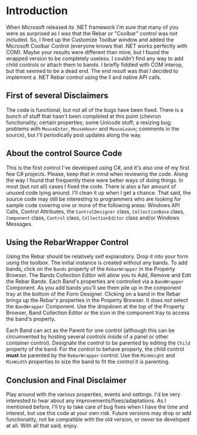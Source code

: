 Introduction
========

When Microsoft released its .NET framework I'm sure that many of you were as surprised as I was that the Rebar or "Coolbar" control was not included. So, I fired up the Customize Toolbar window and added the Microsoft Coolbar Control (everyone knows that .NET works perfectly with COM). Maybe your results were different than mine, but I found the wrapped version to be completely useless. I couldn't find any way to add child controls or attach them to bands. I briefly fiddled with COM interop, but that seemed to be a dead end. The end result was that I decided to implement a .NET Rebar control using the ll and native API calls.

First of several Disclaimers
---------------------------------------

The code is functional, but not all of the bugs have been fixed. There is a bunch of stuff that hasn't been completed at this point (chevron functionality; certain properties; some Unicode stuff; a resizing bug; problems with `MouseEnter`, `MouseHover` and `MouseLeave`; comments in the source), but I'll periodically post updates along the way.


About the control Source Code
---------------------------------------------

This is the first control I've developed using C#, and it's also one of my first few C# projects. Please, keep that in mind when reviewing the code. Along the way I found that frequently there were better ways of doing things. In most (but not all) cases I fixed the code. There is also a fair amount of unused code lying around. I'll clean it up when I get a chance. That said, the source code may still be interesting to programmers who are looking for sample code covering one or more of the following areas: Windows API Calls, Control Attributes, the `ControlDesigner` class, `CollectionBase` class, `Component` class, `Control` class, `CollectionEditor` class and/or Windows Messages.


Using the RebarWrapper Control
----------------------------------------------
Using the Rebar should be relatively self explanatory. Drop it into your form using the toolbox. The initial instance is created without any bands. To add bands, click on the `Bands` property of the `RebarWrapper` in the Property Browser. The Bands Collection Editor will allow you to Add, Remove and Edit the Rebar Bands. Each Band's properties are controlled via a `BandWrapper` Component. As you add bands you'll see them pile up in the component tray at the bottom of the Form Designer. Clicking on a band in the Rebar brings up the Rebar's properties in the Property Browser. It does *not* select the `BandWrapper` Component. Use the dropdown at the top of the Property Browser, Band Collection Editor or the icon in the component tray to access the band's property.

Each Band can act as the Parent for one control (although this can be circumvented by hosting several controls inside of a panel or other container control). Designate the control to be parented by editing the `Child` property of the band. For the control to behave properly, the child control **must** be parented by the `RebarWrapper` control. Use the `MinHeight` and `MinWidth` properties to size the band to fit the control it is parenting.

Conclusion and Final Disclaimer
-----------------------------------------------

Play around with the various properties, events and settings. I'd be very interested to hear about any improvements/fixes/adaptations. As I mentioned before, I'll try to take care of bug fixes when I have the time and interest, but use this code at your own risk. Future versions may drop or add functionality, not be compatible with the old version, or never be developed at all. With all that said, enjoy.